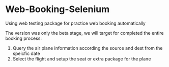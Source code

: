 # Web-Booking-Selenium
Using web testing package for practice web booking automatically

The version was only the beta stage, we will target for completed the entire booking process:<br/>
1. Query the air plane information according the source and dest from the speicfic date<br/>
2. Select the flight and setup the seat or extra package for the plane<br/>



